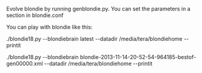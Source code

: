 Evolve blondie by running genblondie.py. You can set the parameters in
a section in blondie.conf

You can play with blondie like this:

./blondie18.py --blondiebrain latest --datadir /media/tera/blondiehome --printit

./blondie18.py --blondiebrain blondie-2013-11-14-20-52-54-964185-bestof-gen00000.xml --datadir /media/tera/blondiehome --printit
